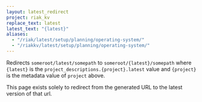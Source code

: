 ```yaml
---
layout: latest_redirect
project: riak_kv
replace_text: latest
latest_text: "{latest}"
aliases:
  - "/riak/latest/setup/planning/operating-system/"
  - "/riakkv/latest/setup/planning/operating-system/"
---
```


Redirects `someroot/latest/somepath` to `someroot/{latest}/somepath` 
where `{latest}` is the `project_descriptions.{project}.latest` value
and `{project}` is the metadata value of `project` above.

This page exists solely to redirect from the generated URL to the latest version of
that url.



